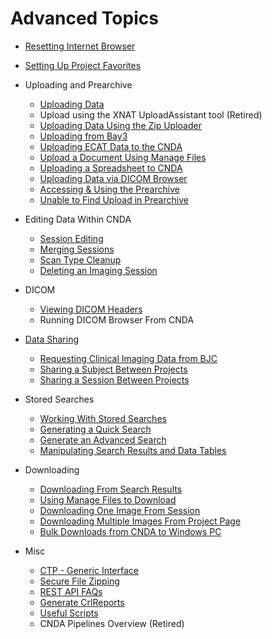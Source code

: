 # Advanced Topics

 - [Resetting Internet Browser](../Troubleshooting_Issues_in_CNDA/Resetting_Internet_Browser.md)
 - [Setting Up Project Favorites](../Advanced_Topics/Setting_Up_Project_Favorites.md)


 - Uploading and Prearchive
    - [Uploading Data](../CNDA_User_Guide_and_Tutorials/Uploading_Data/Uploading_Data.md)
    - Upload using the XNAT UploadAssistant tool (Retired)
    - [Uploading Data Using the Zip Uploader](../CNDA_User_Guide_and_Tutorials/Uploading_Data/Uploading_Data_Using_the_Zip_Uploader.md)
    - [Uploading from Bay3](../Imaging_Center_User_Guides/Uploading_Sessions_from_Bay3.md)
    - [Uploading ECAT Data to the CNDA](../CNDA_User_Guide_and_Tutorials/Uploading_Data/Uploading_ECAT_Data_to_the_CNDA.md)
    - [Upload a Document Using Manage Files](../CNDA_User_Guide_and_Tutorials/Uploading_Data/Upload_a_Document_Using_Manage_Files.md)
    - [Uploading a Spreadsheet to CNDA](../CNDA_User_Guide_and_Tutorials/Uploading_Data/Uploading_a_Spreadsheet_to_CNDA.md)
    - [Uploading Data via DICOM Browser](../CNDA_User_Guide_and_Tutorials/Uploading_Data/Uploading_Data_via_DICOM_Browser.md)
    - [Accessing & Using the Prearchive](../CNDA_User_Guide_and_Tutorials/Prearchive_and_Archive/Accessing_and_Using_the_Prearchive.md)
    - [Unable to Find Upload in Prearchive](../CNDA_User_Guide_and_Tutorials/Searching_CNDA/Unable_to_Find_Upload_in_Prearchive.md)

 - Editing Data Within CNDA
    - [Session Editing](../CNDA_User_Guide_and_Tutorials/Experiments/Session_Editing.md)
    - [Merging Sessions](../CNDA_User_Guide_and_Tutorials/Experiments/Merging_Sessions.md)
    - [Scan Type Cleanup](../CNDA_User_Guide_and_Tutorials/Projects/Scan_Type_Cleanup.md)
    - [Deleting an Imaging Session](../CNDA_User_Guide_and_Tutorials/Experiments/Deleting_an_Imaging_Session.md)

 - DICOM
    - [Viewing DICOM Headers](../CNDA_User_Guide_and_Tutorials/Experiments/Viewing_DICOM_Headers.md)
    - Running DICOM Browser From CNDA

 - [Data Sharing](../CNDA_User_Guide_and_Tutorials/Data_Sharing/Data_Sharing.md)
    - [Requesting Clinical Imaging Data from BJC](CNDA_User_Guide_and_Tutorials/Data_Sharing/Requesting_Clinical_Imaging_Data_From_BJC.md)
    - [Sharing a Subject Between Projects](../CNDA_User_Guide_and_Tutorials/Subjects/Sharing_a_Subject_Between_Projects.md)
    - [Sharing a Session Between Projects](../CNDA_User_Guide_and_Tutorials/Experiments/Sharing_a_Session_Between_Projects.md)

 - Stored Searches
    - [Working With Stored Searches](../CNDA_User_Guide_and_Tutorials/Searching_CNDA/Working_With_Stored_Searches.md)
    - [Generating a Quick Search](../CNDA_User_Guide_and_Tutorials/Searching_CNDA/Generating_a_Quick_Search.md)
    - [Generate an Advanced Search](../CNDA_User_Guide_and_Tutorials/Searching_CNDA/Generating_an_Advanced_Search.md)
    - [Manipulating Search Results and Data Tables](../CNDA_User_Guide_and_Tutorials/Searching_CNDA/Manipulating_Search_Results_and_Data_Tables.md)

 - Downloading 
    - [Downloading From Search Results](../CNDA_User_Guide_and_Tutorials/Downloading_Data/Downloading_From_Search_Results.md)
    - [Using Manage Files to Download](../CNDA_User_Guide_and_Tutorials/Downloading_Data/Using_Manage_Files_to_Download.md)
    - [Downloading One Image From Session](../CNDA_User_Guide_and_Tutorials/Downloading_Data/Downloading_One_Image_From_Session.md)
    - [Downloading Multiple Images From Project Page](../CNDA_User_Guide_and_Tutorials/Downloading_Data/Downloading_Multiple_Images_From_Project_Page.md)
    - [Bulk Downloads from CNDA to Windows PC](../CNDA_User_Guide_and_Tutorials/Downloading_Data/Bulk_Downloads_from_CNDA_to_Windows_PC.md)

- Misc
  - [CTP - Generic Interface](CTP_-_Generic_Interface.md)
  - [Secure File Zipping](Secure_File_Zipping.md)
  - [REST API FAQs](REST_API_FAQs.md)
  - [Generate CrlReports](Generate_CrlReports.md)
  - [Useful Scripts](Useful_Scripts.md)
  - CNDA Pipelines Overview (Retired)

